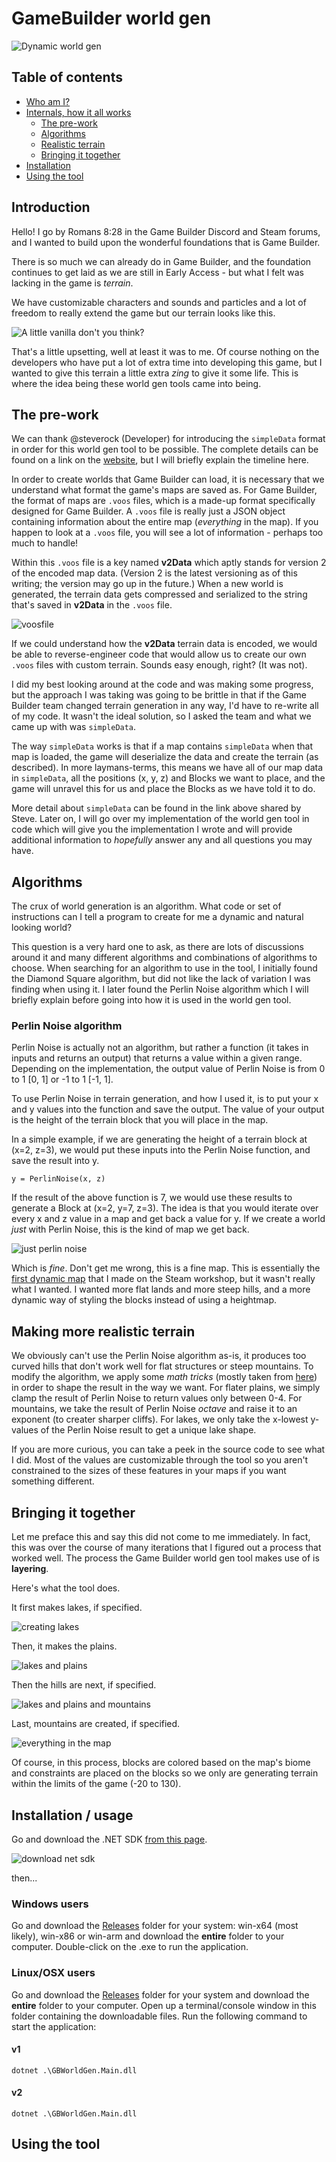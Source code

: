 # GameBuilder world gen

![Dynamic world gen](../../assets/worldgen/readme_hero.png)

## Table of contents
- [Who am I?](#introduction)
- [Internals, how it all works](#internals)
    - [The pre-work](#prework)
    - [Algorithms](#algorithms)
    - [Realistic terrain](#realistic-terrain)
    - [Bringing it together](#bringing-it-together)
- [Installation](#installation)
- [Using the tool](#usingit)

## Introduction
Hello! I go by Romans 8:28 in the Game Builder Discord and Steam forums, and I wanted to build upon the wonderful foundations that is Game Builder. 

There is so much we can already do in Game Builder, and the foundation continues to get laid as we are still in Early Access - but what I felt was lacking in the game is _terrain_. 

We have customizable characters and sounds and particles and a lot of freedom to really extend the game but our terrain looks like this.

![A little vanilla don't you think?](../../assets/worldgen/flat_terrain.png)

That's a little upsetting, well at least it was to me. Of course nothing on the developers who have put a lot of extra time into developing this game, but I wanted to give this terrain a little extra _zing_ to give it some life. This is where the idea being these world gen tools came into being.

<a id="internals"></a>
<a id="prework"></a>
## The pre-work

We can thank @steverock (Developer) for introducing the `simpleData` format in order for this world gen tool to be possible. The complete details can be found on a link on the <a href="https://orangy.github.io/gamebuilder-plus/index.html">website</a>, but I will briefly explain the timeline here.

In order to create worlds that Game Builder can load, it is necessary that we understand what format the game's maps are saved as. For Game Builder, the format of maps are `.voos` files, which is a made-up format specifically designed for Game Builder. A `.voos` file is really just a JSON object containing information about the entire map (_everything_ in the map). If you happen to look at a `.voos` file, you will see a lot of information - perhaps too much to handle! 

Within this `.voos` file is a key named **v2Data** which aptly stands for version 2 of the encoded map data. (Version 2 is the latest versioning as of this writing; the version may go up in the future.) When a new world is generated, the terrain data gets compressed and serialized to the string that's saved in **v2Data** in the `.voos` file.

![voosfile](../../assets/worldgen/voos_file.png)

If we could understand how the **v2Data** terrain data is encoded, we would be able to reverse-engineer code that would allow us to create our own `.voos` files with custom terrain. Sounds easy enough, right? (It was not).

I did my best looking around at the code and was making some progress, but the approach I was taking was going to be brittle in that if the Game Builder team changed terrain generation in any way, I'd have to re-write all of my code. It wasn't the ideal solution, so I asked the team and what we came up with was `simpleData`. 

The way `simpleData` works is that if a map contains `simpleData` when that map is loaded, the game will deserialize the data and create the terrain (as described). In more laymans-terms, this means we have all of our map data in `simpleData`, all the positions (x, y, z) and Blocks we want to place, and the game will unravel this for us and place the Blocks as we have told it to do.

More detail about `simpleData` can be found in the link above shared by Steve. Later on, I will go over my implementation of the world gen tool in code which will give you the implementation I wrote and will provide additional information to _hopefully_ answer any and all questions you may have.

## Algorithms

The crux of world generation is an algorithm. What code or set of instructions can I tell a program to create for me a dynamic and natural looking world?

This question is a very hard one to ask, as there are lots of discussions around it and many different algorithms and combinations of algorithms to choose. When searching for an algorithm to use in the tool, I initially found the Diamond Square algorithm, but did not like the lack of variation I was finding when using it. I later found the Perlin Noise algorithm which I will briefly explain before going into how it is used in the world gen tool.

### Perlin Noise algorithm
Perlin Noise is actually not an algorithm, but rather a function (it takes in inputs and returns an output) that returns a value within a given range. Depending on the implementation, the output value of Perlin Noise is from 0 to 1 [0, 1] or -1 to 1 [-1, 1].

To use Perlin Noise in terrain generation, and how I used it, is to put your x and y values into the function and save the output. The value of your output is the height of the terrain block that you will place in the map.

In a simple example, if we are generating the height of a terrain block at (x=2, z=3), we would put these inputs into the Perlin Noise function, and save the result into y.

`y = PerlinNoise(x, z)`

If the result of the above function is 7, we would use these results to generate a Block at (x=2, y=7, z=3). The idea is that you would iterate over every x and z value in a map and get back a value for y. If we create a world _just_ with Perlin Noise, this is the kind of map we get back.

![just perlin noise](../../assets/worldgen/just_perlin_noise.png)

Which is _fine_. Don't get me wrong, this is a fine map. This is essentially the [first dynamic map](https://steamcommunity.com/sharedfiles/filedetails/?id=1848201246) that I made on the Steam workshop, but it wasn't really what I wanted. I wanted more flat lands and more steep hills, and a more dynamic way of styling the blocks instead of using a heightmap.

<a id="realistic-terrain"></a>
## Making more realistic terrain

We obviously can't use the Perlin Noise algorithm as-is, it produces too curved hills that don't work well for flat structures or steep mountains. To modify the algorithm, we apply some _math tricks_ (mostly taken from <a href="https://www.redblobgames.com/maps/terrain-from-noise/">here</a>) in order to shape the result in the way we want. For flater plains, we simply clamp the result of Perlin Noise to return values only between 0-4. For mountains, we take the result of Perlin Noise _octave_ and raise it to an exponent (to creater sharper cliffs). For lakes, we only take the x-lowest y-values of the Perlin Noise result to get a unique lake shape. 

If you are more curious, you can take a peek in the source code to see what I did. Most of the values are customizable through the tool so you aren't constrained to the sizes of these features in your maps if you want something different.

<a id="bringing-it-together"></a>
## Bringing it together

Let me preface this and say this did not come to me immediately. In fact, this was over the course of many iterations that I figured out a process that worked well. The process the Game Builder world gen tool makes use of is **layering**.

Here's what the tool does.

It first makes lakes, if specified.

![creating lakes](../../assets/worldgen/tutorial_creating_lakes.png)

Then, it makes the plains.

![lakes and plains](../../assets/worldgen/tutorial_lakes_plains.png)

Then the hills are next, if specified.

![lakes and plains and mountains](../../assets/worldgen/tutorial_lakes_plains_hills.png)

Last, mountains are created, if specified.

![everything in the map](../../assets/worldgen/tutorial_all_features.png)

Of course, in this process, blocks are colored based on the map's biome and constraints are placed on the blocks so we only are generating terrain within the limits of the game (-20 to 130).

## Installation / usage

Go and download the .NET SDK <a href="https://dotnet.microsoft.com/learn/dotnet/hello-world-tutorial/install">from this page</a>. 

![download net sdk](../../assets/worldgen/download_dotnet_sdk.png)

then...

### Windows users
Go and download the <a href="https://github.com/orangy/gamebuilder-plus/tree/master/tools/worldgen/Releases">Releases</a> folder for your system: win-x64 (most likely), win-x86 or win-arm and download the **entire** folder to your computer. Double-click on the .exe to run the application.

### Linux/OSX users
Go and download the <a href="https://github.com/orangy/gamebuilder-plus/tree/master/tools/worldgen/Releases">Releases</a> folder for your system and download the **entire** folder to your computer. Open up a terminal/console window in this folder containing the downloadable files. Run the following command to start the application:

#### v1
`dotnet .\GBWorldGen.Main.dll`

#### v2
`dotnet .\GBWorldGen.Main.dll`

<a id="usingit"></a>
## Using the tool